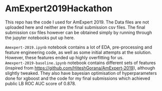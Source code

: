# AmExpert2019Hackathon
This repo has the code I used for AmExpert 2019. The Data files are not uploaded here and neither are the final submission csv files. The final submission csv files however can be obtained simply by running through the jupyter notebooks put up here.  

`Amexpert-2019.ipynb` notebook contains a lot of EDA, pre-processing and feature engineering code, as well as some initial attempts at the solution. However, these features ended up highly overfitting for us.  
`Amexpert-2019-baseline.ipynb` notebook contains different sets of features (inspired from https://github.com/HiteshGorana/AmExpert-2019), although slightly tweaked. They also have bayesian optimisation of hyperparameters done for xgboost and the code for my final submissions which achieved public LB ROC AUC score of 0.878.


